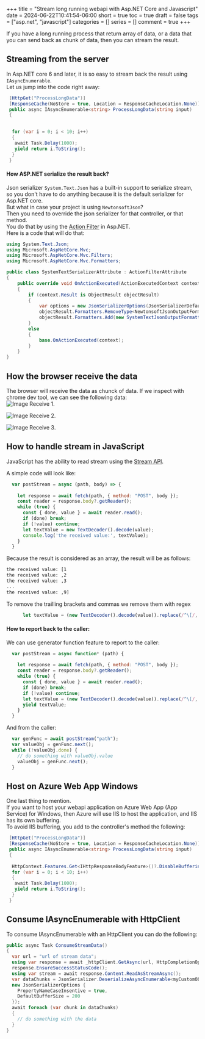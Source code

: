+++
title = "Stream long running webapi with Asp.NET Core and Javascript"
date = 2024-06-22T10:41:54-06:00
short = true
toc = true
draft = false
tags = ["asp.net", "javascript"]
categories = []
series = []
comment = true
+++

If you have a long running process that return array of data, or a data that you can send back as chunk
of data, then you can stream the result.

## Streaming from the server

In Asp.NET core 6 and later, it is so easy to stream back the result using `IAsyncEnumerable`.  
Let us jump into the code right away:  

```csharp
 [HttpGet("ProcessLongData")]
 [ResponseCache(NoStore = true, Location = ResponseCacheLocation.None)]
 public async IAsyncEnumerable<string> ProcessLongData(string input)
 {
  

  for (var i = 0; i < 10; i++)
  {
   await Task.Delay(1000);
   yield return i.ToString();
  }
 }
```
#### How ASP.NET serialize the result back?
Json serializer `System.Text.Json` has a built-in support to serialize stream, so you don't have to do anything because it is the default serializer for Asp.NET core.  
But what in case your project is using `NewtonsoftJson`?  
Then you need to override the json serializer for that controller, or that method.  
You do that by using the [Action Filter](https://learn.microsoft.com/en-us/aspnet/mvc/overview/older-versions-1/controllers-and-routing/understanding-action-filters-cs) in Asp.NET.  
Here is a code that will do that:  

```csharp
using System.Text.Json;
using Microsoft.AspNetCore.Mvc;
using Microsoft.AspNetCore.Mvc.Filters;
using Microsoft.AspNetCore.Mvc.Formatters;

public class SystemTextSerializerAttribute : ActionFilterAttribute
{
    public override void OnActionExecuted(ActionExecutedContext context)
    {
        if (context.Result is ObjectResult objectResult)
        {
            var options = new JsonSerializerOptions(JsonSerializerDefaults.Web);
            objectResult.Formatters.RemoveType<NewtonsoftJsonOutputFormatter>();
            objectResult.Formatters.Add(new SystemTextJsonOutputFormatter(options));
        }
        else
        {
            base.OnActionExecuted(context);
        }
    }
}
```



## How the browser receive the data
The browser will receive the data as chunck of data. If we inspect with chrome dev tool, we can see the following data:  
![Image Receive 1](/img/stream1.png).  

![Image Receive 2](/img/stream2.png).  

![Image Receive 3](/img/stream3.png).  



## How to handle stream in JavaScript
JavaScript has the ability to read stream using the [Stream API](https://developer.mozilla.org/en-US/docs/Web/API/Streams_API/Using_readable_streams).  

A simple code will look like: 
```js
  var postStream = async (path, body) => {
    
    let response = await fetch(path, { method: "POST", body });
    const reader = response.body?.getReader();
    while (true) {
      const { done, value } = await reader.read();
      if (done) break;
      if (!value) continue;
      let textValue = new TextDecoder().decode(value);
      console.log('the received value:', textValue);
    }
  }
```
Because the result is considered as an array, the result will be as follows:

```bash
the received value: [1
the received value: ,2
the received value: ,3
...
the received value: ,9]
```

To remove the trailling brackets and commas we remove them with regex
```js
      let textValue = (new TextDecoder().decode(value)).replace(/^\[/, '').replace(/]$/, '').repace(/^,/, '');
```
#### How to report back to the caller:

We can use generator function feature to report to the caller:

```js
  var postStream = async function* (path) {
    
    let response = await fetch(path, { method: "POST", body });
    const reader = response.body?.getReader();
    while (true) {
      const { done, value } = await reader.read();
      if (done) break;
      if (!value) continue;
      let textValue = (new TextDecoder().decode(value)).replace(/^\[/, '').replace(/]$/, '').repace(/^,/, '');
      yield textValue;
    }
  }
```
And from the caller:

```js
  var genFunc = await postStream("path");
  var valueObj = genFunc.next();
  while (!valueObj.done) {
    // do something with valueObj.value
    valueObj = genFunc.next();
  }
```


## Host on Azure Web App Windows
One last thing to mention.  
If you want to host your webapi application on Azure Web App (App Service) for Windows, then Azure will use IIS to host the application, and IIS has its own buffering.  
To avoid IIS buffering, you add to the controller's method the following:

```csharp
 [HttpGet("ProcessLongData")]
 [ResponseCache(NoStore = true, Location = ResponseCacheLocation.None)]
 public async IAsyncEnumerable<string> ProcessLongData(string input)
 {
  
  HttpContext.Features.Get<IHttpResponseBodyFeature>()?.DisableBuffering();
  for (var i = 0; i < 10; i++)
  {
   await Task.Delay(1000);
   yield return i.ToString();
  }
 }
```


## Consume IAsyncEnumerable with HttpClient
To consume IAsyncEnumerable with an HttpClient you can do the following:

```csharp
public async Task ConsumeStreamData()
{
  var url = "url of stream data";
  using var response = await _httpClient.GetAsync(url, HttpCompletionOption.ResonseHeadersRead);
  response.EnsureSuccessStatusCode();
  using var stream = await response.Content.ReadAsStreamAsync();
  var dataChunks = JsonSerializer.DeserializeAsyncEnumerable<myCustomObject>(stream,
  new JsonSerializerOptions {
    PropertyNameCaseInsentive = true,
    DefaultBufferSize = 200
  });
  await foreach (var chunk in dataChunks)
  {
    // do something with the data
  }
}
```